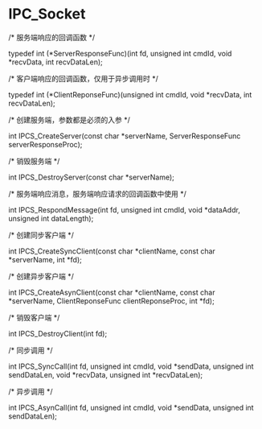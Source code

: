 # IPC_Socket

/* 服务端响应的回调函数 */

typedef int (*ServerResponseFunc)(int fd, unsigned int cmdId, void *recvData, int recvDataLen);


/* 客户端响应的回调函数，仅用于异步调用时 */

typedef int (*ClientReponseFunc)(unsigned int cmdId, void *recvData, int recvDataLen);


/* 创建服务端，参数都是必须的入参 */

int IPCS_CreateServer(const char *serverName, ServerResponseFunc serverResponseProc);


/* 销毁服务端 */

int IPCS_DestroyServer(const char *serverName);


/* 服务端响应消息，服务端响应请求的回调函数中使用 */

int IPCS_RespondMessage(int fd, unsigned int cmdId, void *dataAddr, unsigned int dataLength);


/* 创建同步客户端 */

int IPCS_CreateSyncClient(const char *clientName, const char *serverName, int *fd);


/* 创建异步客户端 */

int IPCS_CreateAsynClient(const char *clientName, const char *serverName, ClientReponseFunc clientReponseProc, int *fd);


/* 销毁客户端 */

int IPCS_DestroyClient(int fd);


/* 同步调用 */

int IPCS_SyncCall(int fd, unsigned int cmdId, void *sendData, unsigned int sendDataLen, void *recvData, unsigned int *recvDataLen);


/* 异步调用 */

int IPCS_AsynCall(int fd, unsigned int cmdId, void *sendData, unsigned int sendDataLen);


